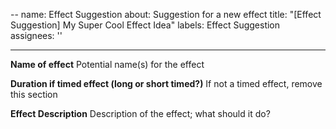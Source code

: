 --
name: Effect Suggestion
about: Suggestion for a new effect
title: "[Effect Suggestion] My Super Cool Effect Idea"
labels: Effect Suggestion
assignees: ''

---

<!--
*********************
** 🛑 !! STOP !! 🛑 **
*********************

Before continuing, ensure that:

1. You have already searched the "Issues" tab to ensure that someone has not already suggested the effect you have in mind
  - Search here: https://github.com/gta-chaos-mod/ChaosModV/issues
2. You have titled the suggestion correctly "[Effect Suggestion] Some Effect Name" (please replace "My Super Cool Effect Idea" with the name of your effect)
-->

**Name of effect**
Potential name(s) for the effect

**Duration if timed effect (long or short timed?)**
If not a timed effect, remove this section

**Effect Description**
Description of the effect; what should it do?
